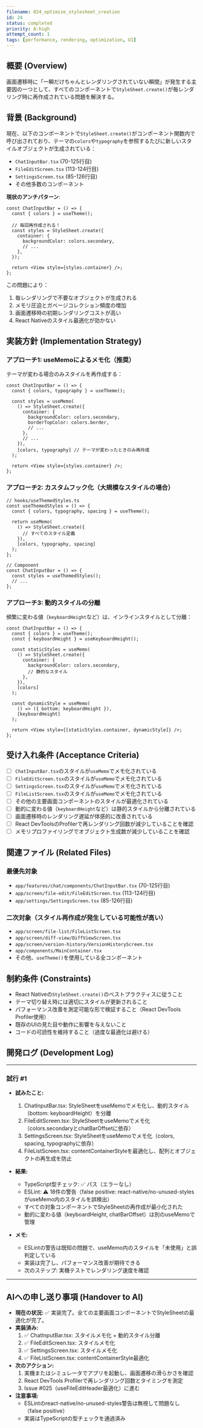```yaml
---
filename: 024_optimize_stylesheet_creation
id: 24
status: completed
priority: A:high
attempt_count: 1
tags: [performance, rendering, optimization, UI]
---
```


## 概要 (Overview)

画面遷移時に「一瞬だけちゃんとレンダリングされていない瞬間」が発生する主要因の一つとして、すべてのコンポーネントで`StyleSheet.create()`が毎レンダリング時に再作成されている問題を解決する。

## 背景 (Background)

現在、以下のコンポーネントで`StyleSheet.create()`がコンポーネント関数内で呼び出されており、テーマの`colors`や`typography`を参照するたびに新しいスタイルオブジェクトが生成されている：

- `ChatInputBar.tsx` (70-125行目)
- `FileEditScreen.tsx` (113-124行目)
- `SettingsScreen.tsx` (85-126行目)
- その他多数のコンポーネント

**現状のアンチパターン**:
```tsx
const ChatInputBar = () => {
  const { colors } = useTheme();

  // 毎回再作成される！
  const styles = StyleSheet.create({
    container: {
      backgroundColor: colors.secondary,
      // ...
    },
  });

  return <View style={styles.container} />;
};
```

この問題により：
1. 毎レンダリングで不要なオブジェクトが生成される
2. メモリ圧迫とガベージコレクション頻度の増加
3. 画面遷移時の初期レンダリングコストが高い
4. React Nativeのスタイル最適化が効かない

## 実装方針 (Implementation Strategy)

### アプローチ1: useMemoによるメモ化（推奨）

テーマが変わる場合のみスタイルを再作成する：

```tsx
const ChatInputBar = () => {
  const { colors, typography } = useTheme();

  const styles = useMemo(
    () => StyleSheet.create({
      container: {
        backgroundColor: colors.secondary,
        borderTopColor: colors.border,
        // ...
      },
      // ...
    }),
    [colors, typography] // テーマが変わったときのみ再作成
  );

  return <View style={styles.container} />;
};
```

### アプローチ2: カスタムフック化（大規模なスタイルの場合）

```tsx
// hooks/useThemedStyles.ts
const useThemedStyles = () => {
  const { colors, typography, spacing } = useTheme();

  return useMemo(
    () => StyleSheet.create({
      // すべてのスタイル定義
    }),
    [colors, typography, spacing]
  );
};

// Component
const ChatInputBar = () => {
  const styles = useThemedStyles();
  // ...
};
```

### アプローチ3: 動的スタイルの分離

頻繁に変わる値（`keyboardHeight`など）は、インラインスタイルとして分離：

```tsx
const ChatInputBar = () => {
  const { colors } = useTheme();
  const { keyboardHeight } = useKeyboardHeight();

  const staticStyles = useMemo(
    () => StyleSheet.create({
      container: {
        backgroundColor: colors.secondary,
        // 静的なスタイル
      },
    }),
    [colors]
  );

  const dynamicStyle = useMemo(
    () => ({ bottom: keyboardHeight }),
    [keyboardHeight]
  );

  return <View style={[staticStyles.container, dynamicStyle]} />;
};
```

## 受け入れ条件 (Acceptance Criteria)

- [ ] `ChatInputBar.tsx`のスタイルが`useMemo`でメモ化されている
- [ ] `FileEditScreen.tsx`のスタイルが`useMemo`でメモ化されている
- [ ] `SettingsScreen.tsx`のスタイルが`useMemo`でメモ化されている
- [ ] `FileListScreen.tsx`のスタイルが`useMemo`でメモ化されている
- [ ] その他の主要画面コンポーネントのスタイルが最適化されている
- [ ] 動的に変わる値（`keyboardHeight`など）は静的スタイルから分離されている
- [ ] 画面遷移時のレンダリング遅延が体感的に改善されている
- [ ] React DevToolsのProfilerで再レンダリング回数が減少していることを確認
- [ ] メモリプロファイリングでオブジェクト生成数が減少していることを確認

## 関連ファイル (Related Files)

### 最優先対象
- `app/features/chat/components/ChatInputBar.tsx` (70-125行目)
- `app/screen/file-edit/FileEditScreen.tsx` (113-124行目)
- `app/settings/SettingsScreen.tsx` (85-126行目)

### 二次対象（スタイル再作成が発生している可能性が高い）
- `app/screen/file-list/FileListScreen.tsx`
- `app/screen/diff-view/DiffViewScreen.tsx`
- `app/screen/version-history/VersionHistoryScreen.tsx`
- `app/components/MainContainer.tsx`
- その他、`useTheme()`を使用している全コンポーネント

## 制約条件 (Constraints)

- React Nativeの`StyleSheet.create()`のベストプラクティスに従うこと
- テーマ切り替え時には適切にスタイルが更新されること
- パフォーマンス改善を測定可能な形で検証すること（React DevTools Profiler使用）
- 既存のUIの見た目や動作に影響を与えないこと
- コードの可読性を維持すること（過度な最適化は避ける）

## 開発ログ (Development Log)

---
### 試行 #1

- **試みたこと:**
  1. ChatInputBar.tsx: StyleSheetをuseMemoでメモ化し、動的スタイル（bottom: keyboardHeight）を分離
  2. FileEditScreen.tsx: StyleSheetをuseMemoでメモ化（colors.secondaryとchatBarOffsetに依存）
  3. SettingsScreen.tsx: StyleSheetをuseMemoでメモ化（colors, spacing, typographyに依存）
  4. FileListScreen.tsx: contentContainerStyleを最適化し、配列とオブジェクトの再生成を防止

- **結果:**
  - TypeScript型チェック: ✅ パス（エラーなし）
  - ESLint: ⚠️ 18件の警告（false positive: react-native/no-unused-styles がuseMemo内のスタイルを誤検出）
  - すべての対象コンポーネントでStyleSheetの再作成が最小化された
  - 動的に変わる値（keyboardHeight, chatBarOffset）は別のuseMemoで管理

- **メモ:**
  - ESLintの警告は既知の問題で、useMemo内のスタイルを「未使用」と誤判定している
  - 実装は完了し、パフォーマンス改善が期待できる
  - 次のステップ: 実機テストでレンダリング速度を確認

---

## AIへの申し送り事項 (Handover to AI)

- **現在の状況:** ✅ 実装完了。全ての主要画面コンポーネントでStyleSheetの最適化が完了。
- **実装済み:**
  1. ✅ ChatInputBar.tsx: スタイルメモ化 + 動的スタイル分離
  2. ✅ FileEditScreen.tsx: スタイルメモ化
  3. ✅ SettingsScreen.tsx: スタイルメモ化
  4. ✅ FileListScreen.tsx: contentContainerStyle最適化
- **次のアクション:**
  1. 実機またはシミュレータでアプリを起動し、画面遷移の滑らかさを確認
  2. React DevTools Profilerで再レンダリング回数とタイミングを測定
  3. Issue #025（useFileEditHeader最適化）に進む
- **注意事項:**
  - ESLintのreact-native/no-unused-styles警告は無視して問題なし（false positive）
  - 実装はTypeScriptの型チェックを通過済み
